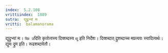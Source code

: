 ```yaml
---
index:  5.2.108
vrittiindex:  1889
sutra:  द्युद्रुभ्यां मः
vritti:  balamanorama 
---
```


द्युद्रुभ्यां मः। `दिव उ`दिति कृतोत्वस्य दिव्शब्दस्य `द्यु` इति निर्देशः। दिव्शब्दात् द्रुशब्दाच्च मप्रत्ययः स्यादित्यर्थः। द्युमः द्रुम इति। रूढशब्दावेतौ।

